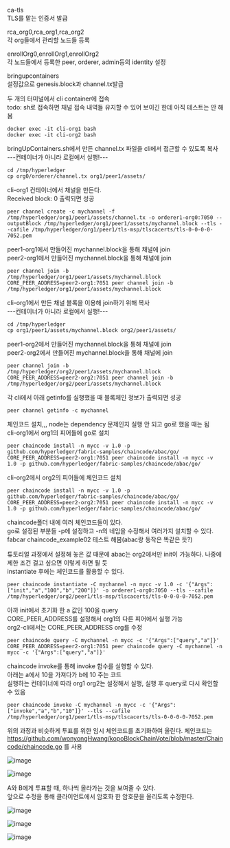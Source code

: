 ca-tls  
TLS를 맡는 인증서 발급  


rca_org0,rca_org1,rca_org2  
각 org들에서 관리할 노드들 등록   


enrollOrg0,enrollOrg1,enrollOrg2  
각 노드들에서 등록한 peer, orderer, admin등의 identity 설정  


bringupcontainers  
설정값으로 genesis.block과 channel.tx발급  


두 개의 터미널에서 cli container에 접속  
todo: sh로 접속하면 채널 접속 내역들 유지할 수 있어 보이긴 한데 아직 테스트는 안 해 봄

    docker exec -it cli-org1 bash
    docker exec -it cli-org2 bash


bringUpContainers.sh에서 만든 channel.tx 파일을 cli에서 접근할 수 있도록 복사  
---컨테이너가 아니라 로컬에서 실행!---

    cd /tmp/hyperledger
    cp org0/orderer/channel.tx org1/peer1/assets/


cli-org1 컨테이너에서 채널을 만든다.  
Received block: 0 출력되면 성공

    peer channel create -c mychannel -f /tmp/hyperledger/org1/peer1/assets/channel.tx -o orderer1-org0:7050 --outputBlock /tmp/hyperledger/org1/peer1/assets/mychannel.block --tls --cafile /tmp/hyperledger/org1/peer1/tls-msp/tlscacerts/tls-0-0-0-0-7052.pem


peer1-org1에서 만들어진 mychannel.block을 통해 채널에 join  
peer2-org1에서 만들어진 mychannel.block을 통해 채널에 join

    peer channel join -b /tmp/hyperledger/org1/peer1/assets/mychannel.block
    CORE_PEER_ADDRESS=peer2-org1:7051 peer channel join -b /tmp/hyperledger/org1/peer1/assets/mychannel.block


cli-org1에서 만든 채널 블록을 이용해 join하기 위해 복사  
---컨테이너가 아니라 로컬에서 실행!---

    cd /tmp/hyperledger
    cp org1/peer1/assets/mychannel.block org2/peer1/assets/


peer1-org2에서 만들어진 mychannel.block을 통해 채널에 join  
peer2-org2에서 만들어진 mychannel.block을 통해 채널에 join

    peer channel join -b /tmp/hyperledger/org2/peer1/assets/mychannel.block
    CORE_PEER_ADDRESS=peer2-org2:7051 peer channel join -b /tmp/hyperledger/org2/peer1/assets/mychannel.block

각 cli에서 아래 getinfo를 실행했을 때 블록체인 정보가 출력되면 성공  

    peer channel getinfo -c mychannel


체인코드 설치,,, node는 dependency 문제인지 실행 안 되고 go로 했을 때는 됨  
cli-org1에서 org1의 피어들에 go로 설치

    peer chaincode install -n mycc -v 1.0 -p github.com/hyperledger/fabric-samples/chaincode/abac/go/
    CORE_PEER_ADDRESS=peer2-org1:7051 peer chaincode install -n mycc -v 1.0 -p github.com/hyperledger/fabric-samples/chaincode/abac/go/

cli-org2에서 org2의 피어들에 체인코드 설치  

    peer chaincode install -n mycc -v 1.0 -p github.com/hyperledger/fabric-samples/chaincode/abac/go/
    CORE_PEER_ADDRESS=peer2-org2:7051 peer chaincode install -n mycc -v 1.0 -p github.com/hyperledger/fabric-samples/chaincode/abac/go/


chaincode폴더 내에 여러 체인코드들이 있다.  
go로 설정된 부분들 -p에 설정하고 -n의 네임을 수정해서 여러가지 설치할 수 있다.  
fabcar chaincode_example02 테스트 해봄(abac랑 동작은 똑같은 듯?)  

튜토리얼 과정에서 설정해 놓은 값 때문에 abac는 org2에서만 init이 가능하다. 나중에 제한 조건 걸고 싶으면 이렇게 하면 될 듯  
instantiate 후에는 체인코드를 활용할 수 있다.  

    peer chaincode instantiate -C mychannel -n mycc -v 1.0 -c '{"Args":["init","a","100","b","200"]}' -o orderer1-org0:7050 --tls --cafile /tmp/hyperledger/org2/peer1/tls-msp/tlscacerts/tls-0-0-0-0-7052.pem


아까 init에서 초기화 한 a 값인 100을 query  
CORE_PEER_ADDRESS를 설정해서 org1의 다른 피어에서 실행 가능  
org2-cli에서는 CORE_PEER_ADDRESS org를 수정  

    peer chaincode query -C mychannel -n mycc -c '{"Args":["query","a"]}'
    CORE_PEER_ADDRESS=peer2-org1:7051 peer chaincode query -C mychannel -n mycc -c '{"Args":["query","a"]}'


chaincode invoke를 통해 invoke 함수를 실행할 수 있다.  
아래는 a에서 10을 가져다가 b에 10 주는 코드  
실행하는 컨테이너에 따라 org1 org2는 설정해서 실행, 실행 후 query로 다시 확인할 수 있음  

    peer chaincode invoke -C mychannel -n mycc -c '{"Args":["invoke","a","b","10"]}' --tls --cafile /tmp/hyperledger/org1/peer1/tls-msp/tlscacerts/tls-0-0-0-0-7052.pem





위의 과정과 비슷하게 투표를 위한 임시 체인코드를 초기화하여 올린다.
체인코드는 https://github.com/wonyongHwang/kopoBlockChainVote/blob/master/Chaincode/chaincode.go 를 사용

![image](https://user-images.githubusercontent.com/78287136/164878472-416f7ad0-fcf2-4a3e-9a81-e2b87f4d91a9.png)


![image](https://user-images.githubusercontent.com/78287136/164878352-f0002b4f-79a9-4a8f-aedc-79cc8f4fdfed.png)


A와 B에게 투표할 때, 하나씩 올라가는 것을 보여줄 수 있다.  
앞으로 수정을 통해 클라이언트에서 암호화 한 암호문을 올리도록 수정한다.

![image](https://user-images.githubusercontent.com/78287136/164878510-ceb7e449-efdb-4dcb-bd8d-c7df00a67a95.png)


![image](https://user-images.githubusercontent.com/78287136/164878519-f41d53ae-ac7c-4140-bf73-0adcb515ed12.png)


![image](https://user-images.githubusercontent.com/78287136/164878421-12476508-d465-4303-b1a7-effb56039be1.png)